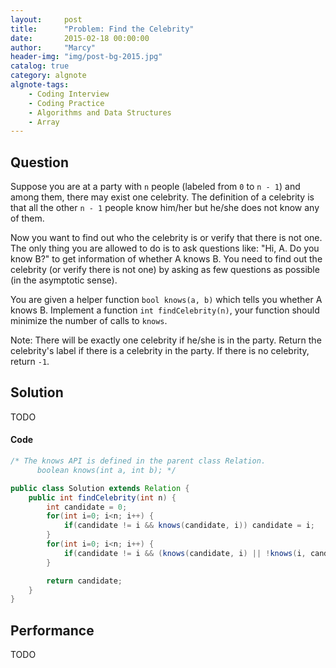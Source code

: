 ```yaml
---
layout:     post
title:      "Problem: Find the Celebrity"
date:       2015-02-18 00:00:00
author:     "Marcy"
header-img: "img/post-bg-2015.jpg"
catalog: true
category: algnote
algnote-tags:
    - Coding Interview
    - Coding Practice
    - Algorithms and Data Structures
    - Array
---
```


## Question

Suppose you are at a party with `n` people (labeled from `0` to `n - 1`) and among them, there may exist one celebrity. The definition of a celebrity is that all the other `n - 1` people know him/her but he/she does not know any of them.

Now you want to find out who the celebrity is or verify that there is not one. The only thing you are allowed to do is to ask questions like: "Hi, A. Do you know B?" to get information of whether A knows B. You need to find out the celebrity (or verify there is not one) by asking as few questions as possible (in the asymptotic sense).

You are given a helper function `bool knows(a, b)` which tells you whether A knows B. Implement a function `int findCelebrity(n)`, your function should minimize the number of calls to `knows`.

Note: There will be exactly one celebrity if he/she is in the party. Return the celebrity's label if there is a celebrity in the party. If there is no celebrity, return `-1`.

## Solution
TODO

#### Code
```java
/* The knows API is defined in the parent class Relation.
      boolean knows(int a, int b); */

public class Solution extends Relation {
    public int findCelebrity(int n) {
        int candidate = 0;
        for(int i=0; i<n; i++) {
            if(candidate != i && knows(candidate, i)) candidate = i;
        }
        for(int i=0; i<n; i++) {
            if(candidate != i && (knows(candidate, i) || !knows(i, candidate))) return -1;
        }

        return candidate;
    }
}
```

## Performance
TODO